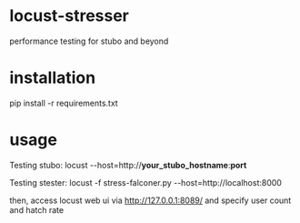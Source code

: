 # locust-stresser
performance testing for stubo and beyond

# installation 
pip install -r requirements.txt

# usage
Testing stubo:
locust --host=http://__your_stubo_hostname__:__port__

Testing stester:
locust -f stress-falconer.py --host=http://localhost:8000

then, access locust web ui via http://127.0.0.1:8089/ and specify user count and hatch rate

